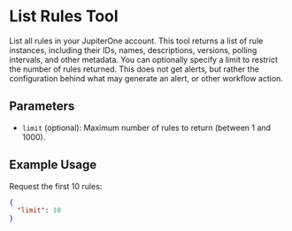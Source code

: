 # List Rules Tool

List all rules in your JupiterOne account. This tool returns a list of rule instances, including their IDs, names, descriptions, versions, polling intervals, and other metadata. You can optionally specify a limit to restrict the number of rules returned. This does not get alerts, but rather the configuration behind what may generate an alert, or other workflow action.

## Parameters
- `limit` (optional): Maximum number of rules to return (between 1 and 1000).

## Example Usage
Request the first 10 rules:
```json
{
  "limit": 10
}
```